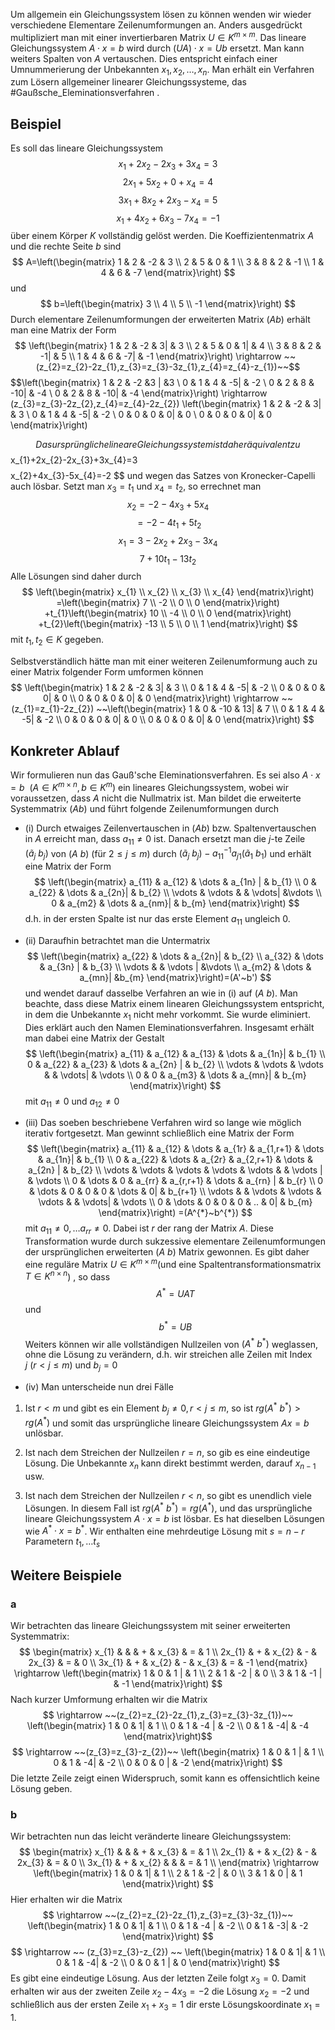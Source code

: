 Um allgemein ein Gleichungssystem lösen zu können wenden wir wieder verschiedene Elementare Zeilenumformungen an. Anders ausgedrückt multipliziert man mit einer invertierbaren Matrix $U\in K^{m\times m}$. Das lineare Gleichungssystem $A\cdot x=b$ wird durch $(UA)\cdot x=Ub$ ersetzt. Man kann weiters Spalten von $A$ vertauschen. Dies entspricht einfach einer Umnummerierung der Unbekannten $x_{1},x_{2},\dots,x_{n}$. Man erhält ein Verfahren zum Lösern allgemeiner linearer Gleichungssysteme, das #Gaußsche_Eleminationsverfahren . 

## Beispiel
Es soll das lineare Gleichungssystem
$$
x_{1}+2x_{2}-2x_{3}+3x_{4}=3
$$
$$
2x_{1}+5x_{2}+0+x_{4}=4
$$
$$
3x_{1}+8x_{2}+2x_{3}-x_{4}=5
$$
$$
x_{1}+4x_{2}+6x_{3}-7x_{4}=-1
$$
über einem Körper $K$ vollständig gelöst werden. Die Koeffizientenmatrix $A$ und die rechte Seite $b$ sind
$$
A=\left(\begin{matrix}
1  & 2 & -2  & 3 \\
2  & 5  & 0  & 1 \\
3  & 8  & 2  & -1 \\
1  & 4  & 6  & -7 
\end{matrix}\right)
$$
und
$$
b=\left(\begin{matrix}
3 \\
4 \\
5 \\
-1
\end{matrix}\right)
$$
Durch elementare Zeilenumformungen der erweiterten Matrix $(Ab)$ erhält man eine Matrix der Form
$$
\left(\begin{matrix}
1 & 2  & -2  & 3|  & 3 \\
2  & 5  & 0  & 1|  & 4 \\
3  & 8  & 2  & -1|  & 5 \\
1  & 4  & 6  & -7|  & -1
\end{matrix}\right) 
\rightarrow ~~(z_{2}=z_{2}-2z_{1},z_{3}=z_{3}-3z_{1},z_{4}=z_{4}-z_{1})~~$$$$\left(\begin{matrix}
1 & 2  & -2 &3 | &3 \\
0  & 1  & 4  & -5|   & -2 \\
0  & 2  & 8  & -10|   & -4 \\
0  & 2  & 8  & -10|   & -4
\end{matrix}\right)
\rightarrow (z_{3}=z_{3}-2z_{2},z_{4}=z_{4}-2z_{2}) \left(\begin{matrix}
1 &  2  & -2  & 3|  & 3 \\
0  & 1  & 4  & -5|  & -2 \\
0  & 0  & 0  & 0|  & 0 \\
0  & 0  & 0  & 0|  & 0
\end{matrix}\right)

$$
Das ursprüngliche lineare Gleichungssystem ist daher äquivalent zu
$$
x_{1}+2x_{2}-2x_{3}+3x_{4}=3
$$
$$
x_{2}+4x_{3}-5x_{4}=-2
$$
und wegen das Satzes von Kronecker-Capelli auch lösbar. Setzt man $x_{3}=t_{1}$ und $x_{4}=t_{2}$, so errechnet man
$$
x_{2}=-2-4x_{3}+5x_{4}
$$
$$
=-2-4t_{1}+5t_{2}
$$
$$
x_{1}=3-2x_{2}+2x_{3}-3x_{4}
$$
$$
7+10t_{1}-13t_{2}
$$
Alle Lösungen sind daher durch
$$
\left(\begin{matrix}
x_{1} \\
x_{2} \\
x_{3} \\
x_{4}
\end{matrix}\right)
=\left(\begin{matrix}
7 \\
-2 \\
0 \\
0
\end{matrix}\right)
+t_{1}\left(\begin{matrix}
10 \\
-4 \\
0 \\
0
\end{matrix}\right)
+t_{2}\left(\begin{matrix}
-13 \\
5 \\
0 \\ 
1
\end{matrix}\right)
$$
mit $t_{1},t_{2}\in K$ gegeben.

Selbstverständlich hätte man mit einer weiteren Zeilenumformung auch zu einer Matrix folgender Form umformen können
$$
\left(\begin{matrix}
1 & 2   & -2   & 3|   & 3 \\
0  & 1  & 4  & -5|  & -2 \\
0  & 0  & 0  & 0|  & 0 \\
0  & 0  & 0 & 0|  & 0
\end{matrix}\right)
\rightarrow ~~ (z_{1}=z_{1}-2z_{2}) ~~\left(\begin{matrix}
1 & 0 & -10  & 13|   & 7 \\
0  & 1  & 4  & -5|  & -2 \\
0  & 0  & 0  & 0|  & 0 \\
0  & 0  & 0  & 0|  & 0
\end{matrix}\right)
$$
## Konkreter Ablauf
Wir formulieren nun das Gauß'sche Eleminationsverfahren. Es sei also $A\cdot x=b~~(A\in K^{m\times n},b\in K^{m})$ ein lineares Gleichungssystem, wobei wir voraussetzen, dass $A$ nicht die Nullmatrix ist. Man bildet die erweiterte Systemmatrix $(Ab)$ und führt folgende Zeilenumformungen durch

- (i) Durch etwaiges Zeilenvertauschen in $(Ab)$ bzw. Spaltenvertauschen in $A$ erreicht man, dass $a_{11}\not=0$ ist. Danach ersetzt man die $j$-te Zeile $(\tilde{a}_{j}~b_{j})$ von $(A~b)$ (für $2\leq j\leq m$) durch $(\tilde{a}_{j}~b_{j})-a_{11}^{-1}a_{j 1}(\tilde{a}_{1} ~ b_{1})$ und erhält eine Matrix der Form$$
\left(\begin{matrix}
a_{11} & a_{12} & \dots & a_{1n} | & b_{1} \\
0   & a_{22} & \dots & a_{2n}| & b_{2} \\
\vdots & \vdots & & \vdots| &\vdots \\
0 & a_{m2} & \dots & a_{nm}| & b_{m}
\end{matrix}\right)
$$
d.h. in der ersten Spalte ist nur das erste Element $a_{11}$ ungleich $0$.

- (ii) Daraufhin betrachtet man die Untermatrix$$
\left(\begin{matrix}
a_{22} & \dots & a_{2n}| & b_{2} \\
a_{32} & \dots & a_{3n} | & b_{3} \\
\vdots & & \vdots | &\vdots \\
a_{m2} & \dots & a_{mn}| &b_{m}
\end{matrix}\right)=(A'~b')
$$
und wendet darauf dasselbe Verfahren an wie in (i) auf $(A~b)$. Man beachte, dass diese Matrix einem linearen Gleichungssystem entspricht, in dem die Unbekannte $x_{1}$ nicht mehr vorkommt. Sie wurde eliminiert. Dies erklärt auch den Namen Eleminationsverfahren. Insgesamt erhält man dabei eine Matrix der Gestalt
$$
\left(\begin{matrix}
a_{11} & a_{12} & a_{13} & \dots & a_{1n}|    & b_{1} \\
0  & a_{22}  & a_{23}  & \dots  & a_{2n} |  & b_{2} \\
\vdots  & \vdots  & \vdots  &    & \vdots|  & \vdots \\
0  & 0  & a_{m3}   & \dots  & a_{mn}|  & b_{m} 
\end{matrix}\right)
$$
mit $a_{11}\not=0$ und $a_{12}\not=0$

- (iii) Das soeben beschriebene Verfahren wird so lange wie möglich iterativ fortgesetzt. Man gewinnt schließlich eine Matrix der Form $$
\left(\begin{matrix}
a_{11}  & a_{12}  & \dots  & a_{1r}  & a_{1,r+1}   & \dots  & a_{1n}|  & b_{1} \\
0  & a_{22}  & \dots  & a_{2r}  & a_{2,r+1}  & \dots  & a_{2n} |  & b_{2} \\
\vdots  & \vdots  & \vdots  & \vdots  & \vdots  &   & \vdots |   & \vdots \\
0  & \dots  & 0  & a_{rr}   & a_{r,r+1}  & \dots  & a_{rn} |   & b_{r} \\
0  & \dots  & 0  & 0  & 0  & \dots  & 0|  & b_{r+1} \\
\vdots  &   & \vdots  & \vdots  & \vdots  &   & \vdots|  & \vdots \\
0  & \dots  & 0  & 0  & 0  & ..  & 0|  & b_{m} 
\end{matrix}\right)
=(A^{*}~b^{*})
$$
mit $a_{11}\not=0,\dots a_{rr}\not=0$. Dabei ist $r$ der rang der Matrix $A$. Diese Transformation wurde durch sukzessive elementare Zeilenumformungen der ursprünglichen erweiterten $(A~b)$ Matrix gewonnen. Es gibt daher eine reguläre Matrix $U\in K^{m\times m}$(und eine Spaltentransformationsmatrix $T\in K^{n\times n}$) , so dass
$$
A^{*}=UAT
$$
und
$$
b^{*}=UB
$$
Weiters können wir alle vollständigen Nullzeilen von $(A^{*}~b^{*})$ weglassen, ohne die Lösung zu verändern, d.h. wir streichen alle Zeilen mit Index $j ~(r<j\leq m)$ und $b_{j}=0$

- (iv) Man unterscheide nun drei Fälle

1. Ist $r<m$ und gibt es ein Element $b_{j}\not=0,r<j\leq m$, so ist $rg(A^{*}~b^{*})>rg(A^{*})$ und somit das ursprüngliche lineare Gleichungssystem $Ax=b$ unlösbar.


2. Ist nach dem Streichen der Nullzeilen $r=n$, so gib es eine eindeutige Lösung. Die Unbekannte $x_{n}$ kann direkt bestimmt werden, darauf $x_{n-1}$ usw.

3. Ist nach dem Streichen der Nullzeilen $r<n$, so gibt es unendlich viele Lösungen. In diesem Fall ist $rg(A^{*}~b^{*})=rg(A^{*})$, und das ursprüngliche lineare Gleichungssystem $A\cdot x=b$ ist lösbar. Es hat dieselben Lösungen wie $A^{*}\cdot x=b^{*}$. Wir enthalten eine mehrdeutige Lösung mit $s=n-r$ Parametern $t_{1},\dots t_{s}$

## Weitere Beispiele
### a
Wir betrachten das lineare Gleichungssystem mit seiner erweiterten Systemmatrix:
$$
\begin{matrix}
x_{1} & & & + & x_{3} & = & 1 \\
2x_{1} & + & x_{2} & - & 2x_{3} & = & 0 \\
3x_{1} & + & x_{2} & - & x_{3} & = & -1
\end{matrix}
\rightarrow \left(\begin{matrix}
1 & 0 & 1 | & 1 \\
2 & 1 & -2 | & 0 \\
3 & 1 & -1 | & -1
\end{matrix}\right)
$$
Nach kurzer Umformung erhalten wir die Matrix
$$
\rightarrow ~~(z_{2}=z_{2}-2z_{1},z_{3}=z_{3}-3z_{1})~~ \left(\begin{matrix}
1 & 0  & 1|  & 1 \\
0  & 1  & -4 | & -2 \\
0  & 1  & -4|  & -4
\end{matrix}\right)$$$$
\rightarrow ~~(z_{3}=z_{3}-z_{2})~~
\left(\begin{matrix}
1 & 0 & 1 |  & 1 \\
0  & 1  & -4|  & -2 \\
0  & 0  & 0 |  & -2
\end{matrix}\right)
$$
Die letzte Zeile zeigt einen Widerspruch, somit kann es offensichtlich keine Lösung geben.

### b
Wir betrachten nun das leicht veränderte lineare Gleichungssystem:
$$
\begin{matrix}
x_{1} & & & + & x_{3} & = & 1 \\
2x_{1} & + & x_{2} & - & 2x_{3} & = & 0 \\
3x_{1} & + & x_{2} & & & = & 1 \\
\end{matrix}
\rightarrow \left(\begin{matrix}
1 & 0 & 1|  & 1 \\
2  & 1  & -2 |  & 0 \\
3  & 1  & 0 |  & 1
\end{matrix}\right)
$$
Hier erhalten wir die Matrix
$$
\rightarrow ~~(z_{2}=z_{2}-2z_{1},z_{3}=z_{3}-3z_{1})~~ \left(\begin{matrix}
1 & 0 & 1| & 1 \\
0 & 1  & -4 |  & -2 \\
0  & 1  & -3|  & -2
\end{matrix}\right)
$$
$$
\rightarrow ~~ (z_{3}=z_{3}-z_{2}) ~~ \left(\begin{matrix}
1 & 0 & 1| & 1 \\
0 & 1  & -4|  & -2 \\
0  & 0  & 1 |  &  0
\end{matrix}\right)
$$
Es gibt eine eindeutige Lösung. Aus der letzten Zeile folgt $x_{3}=0$. Damit erhalten wir aus der zweiten Zeile $x_{2}-4x_{3}=-2$ die Lösung $x_{2}=-2$ und schließlich aus der ersten Zeile $x_{1}+x_{3}=1$ dir erste Lösungskoordinate $x_{1}=1$.
